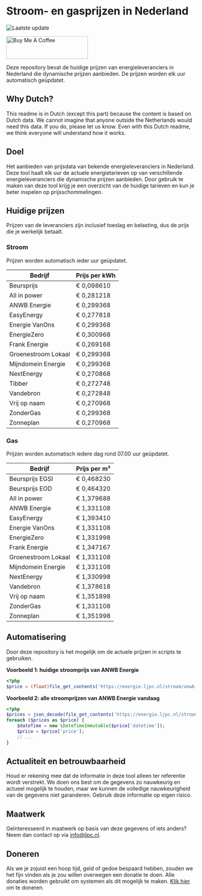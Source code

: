 # Stroom- en gasprijzen in Nederland

![Laatste update](https://img.shields.io/badge/laatste%20update-2024--12--29%2005%3A00%20CET-brightgreen)

<a href="https://www.buymeacoffee.com/Lars-" target="_blank"><img src="https://cdn.buymeacoffee.com/buttons/v2/default-orange.png" alt="Buy Me A Coffee" height="60" style="height: 60px !important;width: 217px !important;" ></a>

Deze repository bevat de huidige prijzen van energieleveranciers in Nederland die dynamische prijzen aanbieden. De prijzen worden elk uur automatisch geüpdatet.

## Why Dutch?

This readme is in Dutch (except this part) because the content is based on Dutch data. We cannot imagine that anyone outside the Netherlands would need this data. If you do, please let us know. Even with this Dutch readme, we think
everyone will understand how it works.

## Doel

Het aanbieden van prijsdata van bekende energieleveranciers in Nederland. Deze tool haalt elk uur de actuele energietarieven op van verschillende energieleveranciers die dynamische prijzen aanbieden. Door gebruik te maken van deze tool
krijg je een overzicht van de huidige tarieven en kun je beter inspelen op prijsschommelingen.

## Huidige prijzen

Prijzen van de leveranciers zijn inclusief toeslag en belasting, dus de prijs die je werkelijk betaalt.

### Stroom

Prijzen worden automatisch ieder uur geüpdatet.

 Bedrijf | Prijs per kWh 
---------|---------------
Beursprijs | € 0,098610
All in power | € 0,281218
ANWB Energie | € 0,299368
EasyEnergy | € 0,277818
Energie VanOns | € 0,299368
EnergieZero | € 0,300968
Frank Energie | € 0,269168
Groenestroom Lokaal | € 0,299368
Mijndomein Energie | € 0,299368
NextEnergy | € 0,270868
Tibber | € 0,272748
Vandebron | € 0,272848
Vrij op naam | € 0,270968
ZonderGas | € 0,299368
Zonneplan | € 0,270968


### Gas

Prijzen worden automatisch iedere dag rond 07.00 uur geüpdatet.

 Bedrijf | Prijs per m³ 
---------|--------------
Beursprijs EGSI | € 0,468230
Beursprijs EOD | € 0,464320
All in power | € 1,379688
ANWB Energie | € 1,331108
EasyEnergy | € 1,393410
Energie VanOns | € 1,331108
EnergieZero | € 1,331998
Frank Energie | € 1,347167
Groenestroom Lokaal | € 1,331108
Mijndomein Energie | € 1,331108
NextEnergy | € 1,330998
Vandebron | € 1,378618
Vrij op naam | € 1,351898
ZonderGas | € 1,331108
Zonneplan | € 1,351998


## Automatisering

Door deze repository is het mogelijk om de actuele prijzen in scripts te gebruiken.

**Voorbeeld 1: huidige stroomprijs van ANWB Energie**

```php
<?php
$price = (float)file_get_contents('https://energie.ljpc.nl/stroom/anwb-energie-nu.txt');

```

**Voorbeeld 2: alle stroomprijzen van ANWB Energie vandaag**

```php
<?php
$prices = json_decode(file_get_contents('https://energie.ljpc.nl/stroom/all-in-power-vandaag.json'),true);
foreach ($prices as $price) {
    $dateTime = new \DateTimeImmutable($price['datetime']);
    $price = $price['price'];
    // ...
}
```

## Actualiteit en betrouwbaarheid

Houd er rekening mee dat de informatie in deze tool alleen ter referentie wordt verstrekt. We doen ons best om de gegevens zo nauwkeurig en actueel mogelijk te houden, maar we kunnen de volledige nauwkeurigheid van de gegevens niet
garanderen. Gebruik deze informatie op eigen risico.

## Maatwerk

Geïnteresseerd in maatwerk op basis van deze gegevens of iets anders? Neem dan contact op
via [info@ljpc.nl](mailto:info@ljpc.nl?subject=Energie%20prijzen).

## Doneren

Als we je zojuist een hoop tijd, geld of gedoe bespaard hebben, zouden we het fijn vinden als je zou willen overwegen een
donatie te doen. Alle donaties worden gebruikt om systemen als dit mogelijk te
maken. [Klik hier](https://www.buymeacoffee.com/Lars-) om te doneren.
